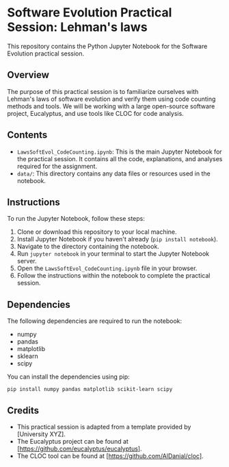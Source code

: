 # Software Evolution Practical Session: Lehman's laws

This repository contains the Python Jupyter Notebook for the Software Evolution practical session.

## Overview

The purpose of this practical session is to familiarize ourselves with Lehman's laws of software evolution and verify them using code counting methods and tools. We will be working with a large open-source software project, Eucalyptus, and use tools like CLOC for code analysis.

## Contents

- `LawsSoftEvol_CodeCounting.ipynb`: This is the main Jupyter Notebook for the practical session. It contains all the code, explanations, and analyses required for the assignment.
- `data/`: This directory contains any data files or resources used in the notebook.

## Instructions

To run the Jupyter Notebook, follow these steps:
1. Clone or download this repository to your local machine.
2. Install Jupyter Notebook if you haven't already (`pip install notebook`).
3. Navigate to the directory containing the notebook.
4. Run `jupyter notebook` in your terminal to start the Jupyter Notebook server.
5. Open the `LawsSoftEvol_CodeCounting.ipynb` file in your browser.
6. Follow the instructions within the notebook to complete the practical session.

## Dependencies

The following dependencies are required to run the notebook:
- numpy
- pandas
- matplotlib
- sklearn
- scipy

You can install the dependencies using pip:
```
pip install numpy pandas matplotlib scikit-learn scipy
```

## Credits

- This practical session is adapted from a template provided by [University XYZ].
- The Eucalyptus project can be found at [https://github.com/eucalyptus/eucalyptus].
- The CLOC tool can be found at [https://github.com/AlDanial/cloc].
